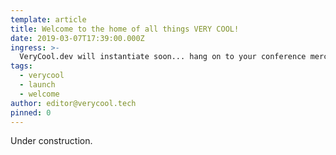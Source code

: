 ```yaml
---
template: article
title: Welcome to the home of all things VERY COOL!
date: 2019-03-07T17:39:00.000Z
ingress: >-
  VeryCool.dev will instantiate soon... hang on to your conference merch hats!
tags:
  - verycool
  - launch
  - welcome
author: editor@verycool.tech
pinned: 0
---
```


Under construction.
